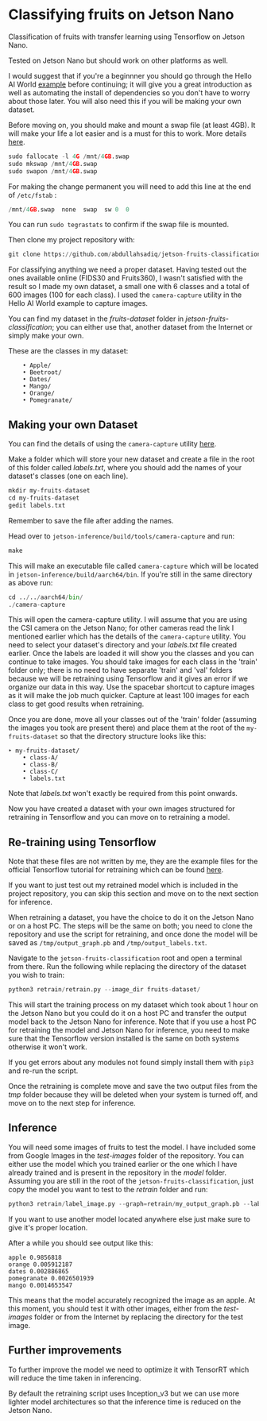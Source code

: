 # Classifying fruits on Jetson Nano
Classification of fruits with transfer learning using Tensorflow on Jetson Nano.

Tested on Jetson Nano but should work on other platforms as well.

I would suggest that if you're a beginnner you should go through the Hello AI World [example](https://github.com/dusty-nv/jetson-inference) before continuing; it will give you a great introduction as well as automating the install of dependencies so you don't have to worry about those later. You will also need this if you will be making your own dataset.

Before moving on, you should make and mount a swap file (at least 4GB). It will make your life a lot easier and is a must for this to work. More details [here](https://support.rackspace.com/how-to/create-a-linux-swap-file/).

```python
sudo fallocate -l 4G /mnt/4GB.swap
sudo mkswap /mnt/4GB.swap
sudo swapon /mnt/4GB.swap
```

For making the change permanent you will need to add this line at the end of `/etc/fstab` :

```python
/mnt/4GB.swap  none  swap  sw 0  0
```

You can run `sudo tegrastats` to confirm if the swap file is mounted.

Then clone my project repository with:

```python
git clone https://github.com/abdullahsadiq/jetson-fruits-classification.git
```

For classifying anything we need a proper dataset. Having tested out the ones available online (FIDS30 and Fruits360), I wasn't satisfied with the result so I made my own dataset, a small one with 6 classes and a total of 600 images (100 for each class). I used the `camera-capture` utility in the Hello AI World example to capture images.

You can find my dataset in the *fruits-dataset* folder in *jetson-fruits-classification*; you can either use that, another dataset from the Internet or simply make your own.

These are the classes in my dataset:

```
	• Apple/
	• Beetroot/
	• Dates/
	• Mango/
	• Orange/
	• Pomegranate/
```

## Making your own Dataset

You can find the details of using the `camera-capture` utility [here](https://github.com/dusty-nv/jetson-infehttps://github.crence/blob/master/docs/pytorch-collect.md).

Make a folder which will store your new dataset and create a file in the root of this folder called *labels.txt*, where you should add the names of your dataset's classes (one on each line).

```python
mkdir my-fruits-dataset
cd my-fruits-dataset
gedit labels.txt
```

Remember to save the file after adding the names.

Head over to `jetson-inference/build/tools/camera-capture` and run:

```python
make
```

This will make an executable file called `camera-capture` which will be located in `jetson-inference/build/aarch64/bin`. If you're still in the same directory as above run:

```python
cd ../../aarch64/bin/
./camera-capture
```

This will open the camera-capture utility. I will assume that you are using the CSI camera on the Jetson Nano; for other cameras read the link I mentioned earlier which has the details of the `camera-capture` utility. You need to select your dataset's directory and your *labels.txt* file created earlier. Once the labels are loaded it will show you the classes and you can continue to take images. You should take images for each class in the 'train' folder only; there is no need to have separate 'train' and 'val' folders because we will be retraining using Tensorflow and it gives an error if we organize our data in this way. Use the spacebar shortcut to capture images as it will make the job much quicker. Capture at least 100 images for each class to get good results when retraining.

Once you are done, move all your classes out of the 'train' folder (assuming the images you took are present there) and place them at the root of the `my-fruits-dataset` so that the directory structure looks like this:

```
‣ my-fruits-dataset/
	• class-A/
	• class-B/
	• class-C/
	• labels.txt
```

Note that *labels.txt* won't exactly be required from this point onwards.

Now you have created a dataset with your own images structured for retraining in Tensorflow and you can move on to retraining a model.

## Re-training using Tensorflow

Note that these files are not written by me, they are the example files for the official Tensorflow tutorial for retraining which can be found [here](https://www.tensorflow.org/hub/tutorials/image_retraining).

If you want to just test out my retrained model which is included in the project repository, you can skip this section and move on to the next section for inference.

When retraining a dataset, you have the choice to do it on the Jetson Nano or on a host PC. The steps will be the same on both; you need to clone the repository and use the script for retraining, and once done the model will be saved as `/tmp/output_graph.pb` and `/tmp/output_labels.txt`.

Navigate to the `jetson-fruits-classification` root and open a terminal from there. Run the following while replacing the directory of the dataset you wish to train:

```python
python3 retrain/retrain.py --image_dir fruits-dataset/
```

This will start the training process on my dataset which took about 1 hour on the Jetson Nano but you could do it on a host PC and transfer the output model back to the Jetson Nano for inference. Note that if you use a host PC for retraining the model and Jetson Nano for inference, you need to make sure that the Tensorflow version installed is the same on both systems otherwise it won't work.

If you get errors about any modules not found simply install them with `pip3` and re-run the script.

Once the retraining is complete move and save the two output files from the *tmp* folder because they will be deleted when your system is turned off, and move on to the next step for inference.

## Inference

You will need some images of fruits to test the model. I have included some from Google Images in the *test-images* folder of the repository. You can either use the model which you trained earlier or the one which I have already trained and is present in the repository in the *model* folder. Assuming you are still in the root of the `jetson-fruits-classification`, just copy the model you want to test to the *retrain* folder and run:

```python
python3 retrain/label_image.py --graph=retrain/my_output_graph.pb --labels=retrain/my_output_labels.txt --input_layer=Placeholder --output_layer=final_result --image=test-images/apple.jpeg
```

If you want to use another model located anywhere else just make sure to give it's proper location.

After a while you should see output like this:

```
apple 0.9856818
orange 0.005912187
dates 0.002886865
pomegranate 0.0026501939
mango 0.0014653547
```

This means that the model accurately recognized the image as an apple. At this moment, you should test it with other images, either from the *test-images* folder or from the Internet by replacing the directory for the test image.

## Further improvements

To further improve the model we need to optimize it with TensorRT which will reduce the time taken in inferencing.

By default the retraining script uses Inception_v3 but we can use more lighter model architectures so that the inference time is reduced on the Jetson Nano.
